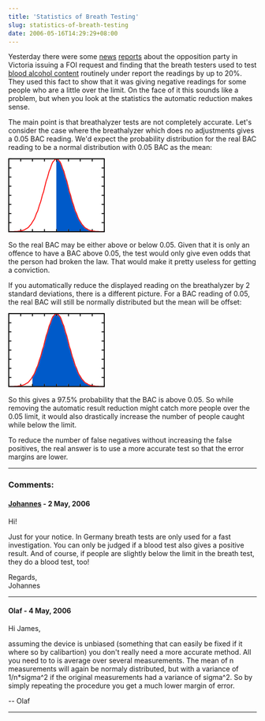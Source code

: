 ```yaml
---
title: 'Statistics of Breath Testing'
slug: statistics-of-breath-testing
date: 2006-05-16T14:29:29+08:00
---
```


Yesterday there were some
[news](http://www.abc.net.au/news/newsitems/200605/s1638283.htm)
[reports](http://www.theage.com.au/news/national/breathtest-tolerance-a-copout/2006/05/15/1147545253428.html)
about the opposition party in Victoria issuing a FOI request and finding
that the breath testers used to test [blood alcohol
content](http://en.wikipedia.org/wiki/Blood_alcohol_content) routinely
under report the readings by up to 20%. They used this fact to show that
it was giving negative readings for some people who are a little over
the limit. On the face of it this sounds like a problem, but when you
look at the statistics the automatic reduction makes sense.

The main point is that breathalyzer tests are not completely accurate.
Let\'s consider the case where the breathalyzer which does no
adjustments gives a 0.05 BAC reading. We\'d expect the probability
distribution for the real BAC reading to be a normal distribution with
0.05 BAC as the mean:

![](normal-50.png)

So the real BAC may be either above or below 0.05. Given that it is only
an offence to have a BAC above 0.05, the test would only give even odds
that the person had broken the law. That would make it pretty useless
for getting a conviction.

If you automatically reduce the displayed reading on the breathalyzer by
2 standard deviations, there is a different picture. For a BAC reading
of 0.05, the real BAC will still be normally distributed but the mean
will be offset:

![](normal-97.png)

So this gives a 97.5% probability that the BAC is above 0.05. So while
removing the automatic result reduction might catch more people over the
0.05 limit, it would also drastically increase the number of people
caught while below the limit.

To reduce the number of false negatives without increasing the false
positives, the real answer is to use a more accurate test so that the
error margins are lower.

---
### Comments:
#### [Johannes](http://www.anjuta.org) - <time datetime="2006-05-16 22:54:57">2 May, 2006</time>

Hi!

Just for your notice. In Germany breath tests are only used for a fast
investigation. You can only be judged if a blood test also gives a
positive result. And of course, if people are slightly below the limit
in the breath test, they do a blood test, too!

Regards,\
Johannes

---
#### Olaf - <time datetime="2006-05-18 06:57:18">4 May, 2006</time>

Hi James,

assuming the device is unbiased (something that can easily be fixed if
it where so by calibartion) you don\'t really need a more accurate
method. All you need to to is average over several measurements. The
mean of n measurements will again be normaly distributed, but with a
variance of 1/n\*sigma\^2 if the original measurements had a variance of
sigma\^2. So by simply repeating the procedure you get a much lower
margin of error.

\-- Olaf

---
